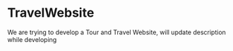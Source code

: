 # TravelWebsite
 We are trying to develop a Tour and Travel Website, will update description while developing  
